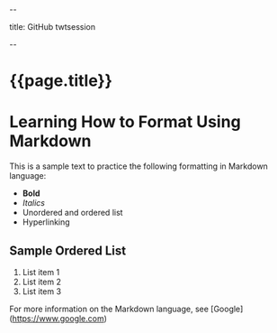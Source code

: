 --

title: GitHub twtsession

--


# {{page.title}} 

# Learning How to Format Using Markdown

This is a sample text to practice the following formatting in Markdown language:

-  **Bold**
-  _Italics_
-  Unordered and ordered list
-  Hyperlinking

## Sample Ordered List

1. List item 1
2. List item  2
3. List item 3

For more information on the Markdown language, see [Google] (https://www.google.com)
